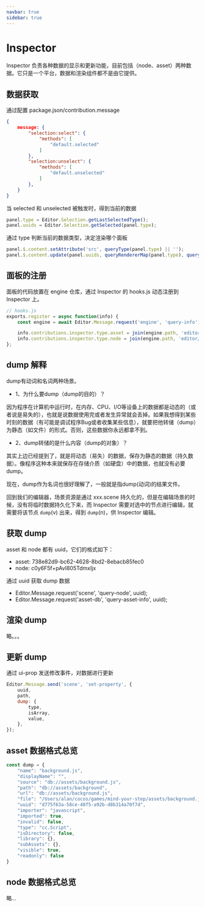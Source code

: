 ```yaml
---
navbar: true
sidebar: true
---
```


# Inspector 

Inspector 负责各种数据的显示和更新功能，目前包括（node、asset）两种数据。它只是一个平台，数据和渲染组件都不是由它提供。

## 数据获取

通过配置 package.json/contribution.message
```json
{
    message: {
        "selection:select": {
            "methods": [
                "default.selected"
            ]
        },
        "selection:unselect": {
            "methods": [
                "default.unselected"
            ]
        },
    }
}
```

当 selected 和 unselected 被触发时，得到当前的数据

```js
panel.type = Editor.Selection.getLastSelectedType();
panel.uuids = Editor.Selection.getSelected(panel.type);
```

通过 type 判断当前的数据类型，决定渲染哪个面板

```js
panel.$.content.setAttribute('src', queryType(panel.type) || '');
panel.$.content.update(panel.uuids, queryRendererMap(panel.type), queryType(), queryRendererMap());
```

## 面板的注册

面板的代码放置在 engine 仓库，通过 Inspector 的 hooks.js 动态注册到 Inspector 上。


```js
// hooks.js
exports.register = async function(info) {
    const engine = await Editor.Message.request('engine', 'query-info');

    info.contributions.inspector.type.asset = join(engine.path, 'editor/inspector/contributions/asset.js');
    info.contributions.inspector.type.node = join(engine.path, 'editor/inspector/contributions/node.js');
};
```

## dump 解释

dump有动词和名词两种场景。

- 1、为什么要dump（dump的目的）？

因为程序在计算机中运行时，在内存、CPU、I/O等设备上的数据都是动态的（或者说是易失的），也就是说数据使用完或者发生异常就会丢掉。如果我想得到某些时刻的数据（有可能是调试程序Bug或者收集某些信息），就要把他转储（dump）为静态（如文件）的形式。否则，这些数据你永远都拿不到。

- 2、dump转储的是什么内容（dump的对象）？

其实上边已经提到了，就是将动态（易失）的数据，保存为静态的数据（持久数据）。像程序这种本来就保存在存储介质（如硬盘）中的数据，也就没有必要dump。


现在，dump作为名词也很好理解了，一般就是指dump(动词)的结果文件。

回到我们的编辑器，场景资源是通过 xxx.scene 持久化的，但是在编辑场景的时候，没有将临时数据持久化下来，而 Inspector 需要对选中的节点进行编辑，就需要将该节点 `dump`(v) 出来，得到 `dump`(n)，供 Inspector 编辑。
## 获取 dump 

asset 和 node  都有 uuid，它们的格式如下：

- asset:  738e82d9-bc62-4628-8bd2-8ebacb85fec0 
- node:  c0y6F5f+pAvI805TdmxIjx

通过 uuid 获取 dump 数据
- Editor.Message.request('scene', 'query-node', uuid);
- Editor.Message.request('asset-db', 'query-asset-info', uuid);


## 渲染 dump

略。。。

## 更新 dump
通过 ui-prop 发送修改事件，对数据进行更新

```js
Editor.Message.send('scene', 'set-property', {
    uuid,
    path,
    dump: {
        type,
        isArray,
        value,
    },
});
```

## asset 数据格式总览
```js
const dump = {
    "name": "background.js",
    "displayName": "",
    "source": "db://assets/background.js",
    "path": "db://assets/background",
    "url": "db://assets/background.js",
    "file": "/Users/alan/cocos/games/mind-your-step/assets/background.js",
    "uuid": "d775f63a-58ce-40f5-a92b-d8b314a70f7d",
    "importer": "javascript",
    "imported": true,
    "invalid": false,
    "type": "cc.Script",
    "isDirectory": false,
    "library": {},
    "subAssets": {},
    "visible": true,
    "readonly": false
}
```

## node 数据格式总览


略...